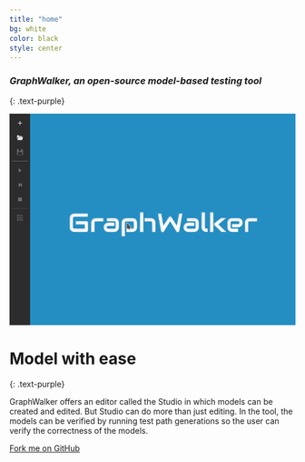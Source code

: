 ```yaml
---
title: "home"
bg: white
color: black
style: center
---
```


### *GraphWalker, an open-source model-based testing tool*
{: .text-purple}

![main](/img/Create-_and_run_a_model.gif)

# Model with ease
{: .text-purple}

GraphWalker offers an editor called the Studio in which models can be created and edited.
But Studio can do more than just editing. In the tool, the models can be verified by running test path generations so the user can verify the correctness of the models.

<span id="forkongithub">
  <a href="{{ site.source_link }}" class="bg-blue">
    Fork me on GitHub
  </a>
</span>
